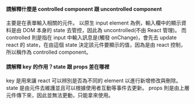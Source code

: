 #### 請解釋什麼是 controlled component 跟 uncontrolled component
主要是在表單輸入相關的元件。
以原生 input element 為例，輸入欄中的顯示資料是由 DOM 本身的 state 去管控，因此為 uncontrolled(不由 React 管理)。
而 controlled 則是指在 input 中輸入訊息是(觸發 onChange)，會先去 update react 的 state，在由這個 state 決定該元件要顯示的值，因為是由 react 控制，所以稱作為 controlled component。

#### 請解釋 key 的作用？state 跟 props 差在哪裡
key 是用來讓 react 可以辨別是否為不同的 element 以進行新增修改與刪除。
state 是由元件去維護並且可以根據使用者互動等事件去更新。
props 則是由上層元件傳下來，因此並無法更動，只能拿來使用。
